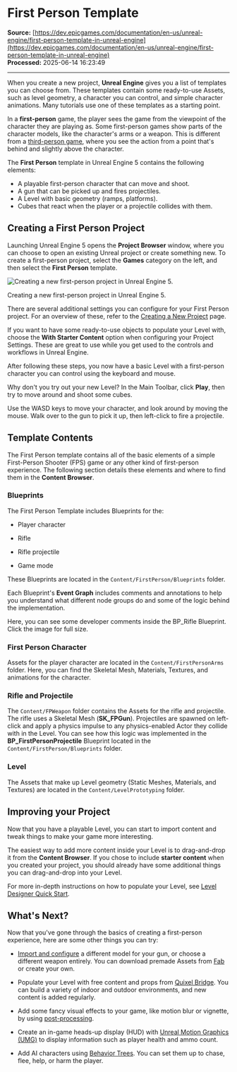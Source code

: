 # First Person Template

**Source:** [https://dev.epicgames.com/documentation/en-us/unreal-engine/first-person-template-in-unreal-engine](https://dev.epicgames.com/documentation/en-us/unreal-engine/first-person-template-in-unreal-engine)  
**Processed:** 2025-06-14 16:23:49

---

When you create a new project, **Unreal Engine** gives you a list of templates you can choose from. These templates contain some ready-to-use Assets, such as level geometry, a character you can control, and simple character animations. Many tutorials use one of these templates as a starting point.

In a **first-person** game, the player sees the game from the viewpoint of the character they are playing as. Some first-person games show parts of the character models, like the character's arms or a weapon. This is different from a [third-person game](/documentation/en-us/unreal-engine/third-person-template-in-unreal-engine), where you see the action from a point that's behind and slightly above the character.

The **First Person** template in Unreal Engine 5 contains the following elements:

-   A playable first-person character that can move and shoot.
-   A gun that can be picked up and fires projectiles.
-   A Level with basic geometry (ramps, platforms).
-   Cubes that react when the player or a projectile collides with them.

## Creating a First Person Project

Launching Unreal Engine 5 opens the **Project Browser** window, where you can choose to open an existing Unreal project or create something new. To create a first-person project, select the **Games** category on the left, and then select the **First Person** template.

![Creating a new first-person project in Unreal Engine 5.](https://d1iv7db44yhgxn.cloudfront.net/documentation/images/6b22f825-5d77-4d15-bbf0-f3f38b4ae4fd/create-new-project.png)

Creating a new first-person project in Unreal Engine 5.

There are several additional settings you can configure for your First Person project. For an overview of these, refer to the [Creating a New Project](/documentation/en-us/unreal-engine/creating-a-new-project-in-unreal-engine) page.

If you want to have some ready-to-use objects to populate your Level with, choose the **With Starter Content** option when configuring your Project Settings. These are great to use while you get used to the controls and workflows in Unreal Engine.

After following these steps, you now have a basic Level with a first-person character you can control using the keyboard and mouse.

Why don't you try out your new Level? In the Main Toolbar, click **Play**, then try to move around and shoot some cubes.

Use the WASD keys to move your character, and look around by moving the mouse. Walk over to the gun to pick it up, then left-click to fire a projectile.

## Template Contents

The First Person template contains all of the basic elements of a simple First-Person Shooter (FPS) game or any other kind of first-person experience. The following section details these elements and where to find them in the **Content Browser**.

### Blueprints

The First Person Template includes Blueprints for the:

-   Player character
    
-   Rifle
    
-   Rifle projectile
    
-   Game mode
    

These Blueprints are located in the `Content/FirstPerson/Blueprints` folder.

Each Blueprint's **Event Graph** includes comments and annotations to help you understand what different node groups do and some of the logic behind the implementation.

Here, you can see some developer comments inside the BP\_Rifle Blueprint. Click the image for full size.

### First Person Character

Assets for the player character are located in the `Content/FirstPersonArms` folder. Here, you can find the Skeletal Mesh, Materials, Textures, and animations for the character.

### Rifle and Projectile

The `Content/FPWeapon` folder contains the Assets for the rifle and projectile. The rifle uses a Skeletal Mesh (**SK\_FPGun**). Projectiles are spawned on left-click and apply a physics impulse to any physics-enabled Actor they collide with in the Level. You can see how this logic was implemented in the **BP\_FirstPersonProjectile** Blueprint located in the `Content/FirstPerson/Blueprints` folder.

### Level

The Assets that make up Level geometry (Static Meshes, Materials, and Textures) are located in the `Content/LevelPrototyping` folder.

## Improving your Project

Now that you have a playable Level, you can start to import content and tweak things to make your game more interesting.

The easiest way to add more content inside your Level is to drag-and-drop it from the **Content Browser**. If you chose to include **starter content** when you created your project, you should already have some additional things you can drag-and-drop into your Level.

For more in-depth instructions on how to populate your Level, see [Level Designer Quick Start](/documentation/en-us/unreal-engine/level-designer-quick-start-in-unreal-engine).

## What's Next?

Now that you've gone through the basics of creating a first-person experience, here are some other things you can try:

-   [Import and configure](/documentation/en-us/unreal-engine/fbx-skeletal-mesh-pipeline-in-unreal-engine) a different model for your gun, or choose a different weapon entirely. You can download premade Assets from [Fab](https://www.fab.com) or create your own.
    
-   Populate your Level with free content and props from [Quixel Bridge](/documentation/en-us/unreal-engine/quixel-bridge-plugin-for-unreal-engine). You can build a variety of indoor and outdoor environments, and new content is added regularly.
    
-   Add some fancy visual effects to your game, like motion blur or vignette, by using [post-processing](/documentation/en-us/unreal-engine/post-process-effects-in-unreal-engine).
    
-   Create an in-game heads-up display (HUD) with [Unreal Motion Graphics (UMG)](/documentation/en-us/unreal-engine/umg-editor-reference-for-unreal-engine) to display information such as player health and ammo count.
    
-   Add AI characters using [Behavior Trees](/documentation/en-us/unreal-engine/behavior-trees-in-unreal-engine). You can set them up to chase, flee, help, or harm the player.